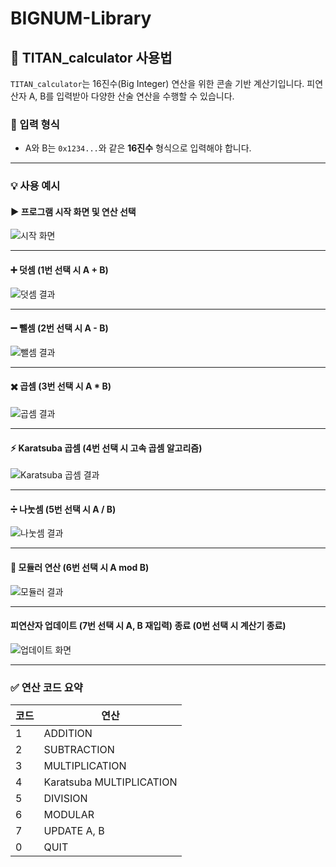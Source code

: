 # BIGNUM-Library
## 🧮 TITAN_calculator 사용법

`TITAN_calculator`는 16진수(Big Integer) 연산을 위한 콘솔 기반 계산기입니다. 피연산자 A, B를 입력받아 다양한 산술 연산을 수행할 수 있습니다.

### 🔢 입력 형식
- A와 B는 `0x1234...`와 같은 **16진수** 형식으로 입력해야 합니다.

---

### 💡 사용 예시

#### ▶️ 프로그램 시작 화면 및 연산 선택

![시작 화면](./screenshots/usage_start.png)

---

#### ➕ 덧셈 (1번 선택 시 A + B)

![덧셈 결과](./screenshots/usage_add.png)

---

#### ➖ 뺄셈 (2번 선택 시 A - B)

![뺄셈 결과](./screenshots/usage_sub.png)

---

#### ✖️ 곱셈 (3번 선택 시 A * B)

![곱셈 결과](./screenshots/usage_mul.png)

---

#### ⚡ Karatsuba 곱셈 (4번 선택 시 고속 곱셈 알고리즘)

![Karatsuba 곱셈 결과](./screenshots/usage_karatsuba.png)

---

#### ➗ 나눗셈 (5번 선택 시 A / B)

![나눗셈 결과](./screenshots/usage_div.png)

---

#### 🧮 모듈러 연산 (6번 선택 시 A mod B)

![모듈러 결과](./screenshots/usage_mod.png)

---

#### 피연산자 업데이트 (7번 선택 시 A, B 재입력) 종료 (0번 선택 시 계산기 종료)

![업데이트 화면](./screenshots/usage_update_quit.png)



---

### ✅ 연산 코드 요약

| 코드 | 연산         |
|------|--------------|
| 1    | ADDITION     |
| 2    | SUBTRACTION  |
| 3    | MULTIPLICATION |
| 4    | Karatsuba MULTIPLICATION |
| 5    | DIVISION     |
| 6    | MODULAR      |
| 7    | UPDATE A, B  |
| 0    | QUIT         |
